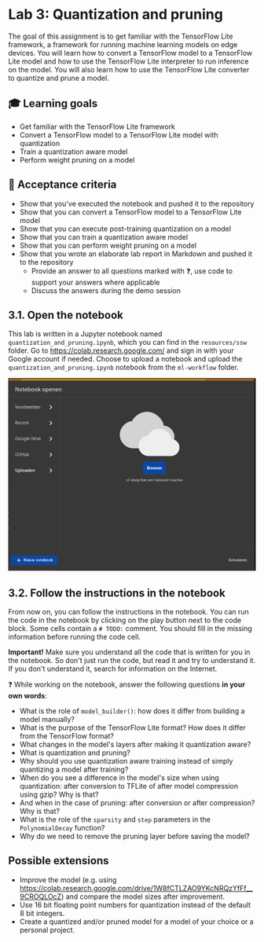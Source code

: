 # Lab 3: Quantization and pruning

The goal of this assignment is to get familiar with the TensorFlow Lite framework, a framework for running machine learning models on edge devices. You will learn how to convert a TensorFlow model to a TensorFlow Lite model and how to use the TensorFlow Lite interpreter to run inference on the model. You will also learn how to use the TensorFlow Lite converter to quantize and prune a model.

## :mortar_board: Learning goals

- Get familiar with the TensorFlow Lite framework
- Convert a TensorFlow model to a TensorFlow Lite model with quantization
- Train a quantization aware model
- Perform weight pruning on a model

## :memo: Acceptance criteria

- Show that you've executed the notebook and pushed it to the repository
- Show that you can convert a TensorFlow model to a TensorFlow Lite model
- Show that you can execute post-training quantization on a model
- Show that you can train a quantization aware model
- Show that you can perform weight pruning on a model
- Show that you wrote an elaborate lab report in Markdown and pushed it to the repository
  - Provide an answer to all questions marked with :question:, use code to support your answers where applicable
  - Discuss the answers during the demo session

## 3.1. Open the notebook

This lab is written in a Jupyter notebook named `quantization_and_pruning.ipynb`, which you can find in the `resources/ssw` folder. Go to <https://colab.research.google.com/> and sign in with your Google account if needed. Choose to upload a notebook and upload the `quantization_and_pruning.ipynb` notebook from the `ml-workflow` folder.

![Upload notebook](./img/03-quantization-and-pruning/upload-notebook.png)

## 3.2. Follow the instructions in the notebook

From now on, you can follow the instructions in the notebook. You can run the code in the notebook by clicking on the play button next to the code block. Some cells contain a `# TODO:` comment. You should fill in the missing information before running the code cell.

**Important!** Make sure you understand all the code that is written for you in the notebook. So don't just run the code, but read it and try to understand it. If you don't understand it, search for information on the Internet.

:question: While working on the notebook, answer the following questions **in your own words**:

- What is the role of `model_builder()`: how does it differ from building a model manually?
- What is the purpose of the TensorFlow Lite format? How does it differ from the TensorFlow format?
- What changes in the model's layers after making it quantization aware?
- What is quantization and pruning?
- Why should you use quantization aware training instead of simply quantizing a model after training?
- When do you see a difference in the model's size when using quantization: after conversion to TFLite of after model compression using gzip? Why is that?
- And when in the case of pruning: after conversion or after compression? Why is that?
- What is the role of the `sparsity` and `step` parameters in the `PolynomialDecay` function?
- Why do we need to remove the pruning layer before saving the model?

## Possible extensions

- Improve the model (e.g. using <https://colab.research.google.com/drive/1W8fCTLZAO9YKcNRQzYfFf__9CROQLOcZ>) and compare the model sizes after improvement.
- Use 16 bit floating point numbers for quantization instead of the default 8 bit integers.
- Create a quantized and/or pruned model for a model of your choice or a personal project.

